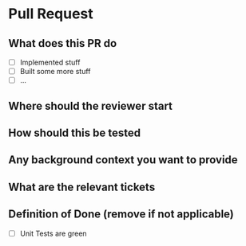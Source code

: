 # Pull Request

## What does this PR do

- [ ] Implemented stuff
- [ ] Built some more stuff
- [ ] ...

## Where should the reviewer start

## How should this be tested

## Any background context you want to provide

## What are the relevant tickets

## Definition of Done (remove if not applicable)

- [ ] Unit Tests are green